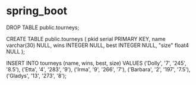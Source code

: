 # spring_boot

DROP TABLE public.tourneys;

CREATE TABLE public.tourneys (
	pkid serial PRIMARY KEY,
	name varchar(30) NULL,
	wins INTEGER NULL,
	best INTEGER NULL,
	"size" float4 NULL
);

INSERT INTO tourneys (name, wins, best, size)
VALUES 
('Dolly', '7', '245', '8.5'),
('Etta', '4', '283', '9'),
('Irma', '9', '266', '7'),
('Barbara', '2', '197', '7.5'),
('Gladys', '13', '273', '8');
